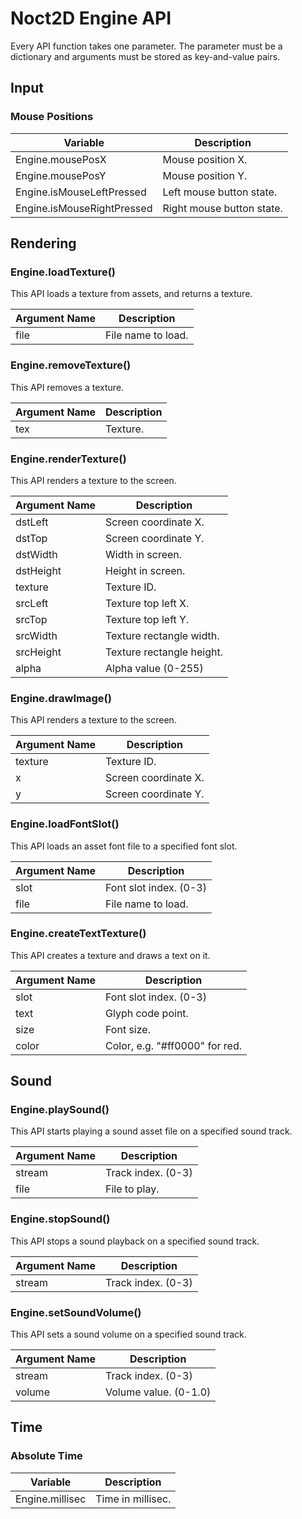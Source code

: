 Noct2D Engine API
=================

Every API function takes one parameter. The parameter must be a dictionary and
arguments must be stored as key-and-value pairs.

## Input

### Mouse Positions

|Variable                    |Description                                |
|----------------------------|-------------------------------------------|
|Engine.mousePosX            |Mouse position X.                          |
|Engine.mousePosY            |Mouse position Y.                          |
|Engine.isMouseLeftPressed   |Left mouse button state.                   |
|Engine.isMouseRightPressed  |Right mouse button state.                  |

## Rendering

### Engine.loadTexture()

This API loads a texture from assets, and returns a texture.

|Argument Name       |Description                                                   |
|--------------------|--------------------------------------------------------------|
|file                |File name to load.                                            |

### Engine.removeTexture()

This API removes a texture.

|Argument Name       |Description                                                   |
|--------------------|--------------------------------------------------------------|
|tex                 |Texture.                                                      |

### Engine.renderTexture()

This API renders a texture to the screen.

|Argument Name       |Description                                                   |
|--------------------|--------------------------------------------------------------|
|dstLeft             |Screen coordinate X.                                          |
|dstTop              |Screen coordinate Y.                                          |
|dstWidth            |Width in screen.                                              |
|dstHeight           |Height in screen.                                             |
|texture             |Texture ID.                                                   |
|srcLeft             |Texture top left X.                                           |
|srcTop              |Texture top left Y.                                           |
|srcWidth            |Texture rectangle width.                                      |
|srcHeight           |Texture rectangle height.                                     |
|alpha               |Alpha value (0-255)                                           |

### Engine.drawImage()

This API renders a texture to the screen.

|Argument Name       |Description                                                   |
|--------------------|--------------------------------------------------------------|
|texture             |Texture ID.                                                   |
|x                   |Screen coordinate X.                                          |
|y                   |Screen coordinate Y.                                          |

### Engine.loadFontSlot()

This API loads an asset font file to a specified font slot.

|Argument Name       |Description                                                   |
|--------------------|--------------------------------------------------------------|
|slot                |Font slot index. (0-3)                                        |
|file                |File name to load.                                            |

### Engine.createTextTexture()

This API creates a texture and draws a text on it.
     	 	 
|Argument Name       |Description                                                   |
|--------------------|--------------------------------------------------------------|
|slot                |Font slot index. (0-3)                                        |
|text                |Glyph code point.                                             |
|size                |Font size.                                                    |
|color               |Color, e.g. "#ff0000" for red.                                |

## Sound

### Engine.playSound()

This API starts playing a sound asset file on a specified sound track.

|Argument Name       |Description                                                   |
|--------------------|--------------------------------------------------------------|
|stream              |Track index. (0-3)                                            |
|file                |File to play.                                                 |

### Engine.stopSound()

This API stops a sound playback on a specified sound track.

|Argument Name       |Description                                                   |
|--------------------|--------------------------------------------------------------|
|stream              |Track index. (0-3)                                            |

### Engine.setSoundVolume()

This API sets a sound volume on a specified sound track.

|Argument Name       |Description                                                   |
|--------------------|--------------------------------------------------------------|
|stream              |Track index. (0-3)                                            |
|volume              |Volume value. (0-1.0)                                         |

## Time

### Absolute Time

|Variable                    |Description                                |
|----------------------------|-------------------------------------------|
|Engine.millisec             |Time in millisec.                          |
